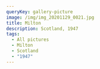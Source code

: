 ```yaml
---
queryKey: gallery-picture
image: /img/img_20201129_0021.jpg
title: Milton
description: Scotland, 1947
tags:
  - All pictures
  - Milton
  - Scotland
  - "1947"
---
```

